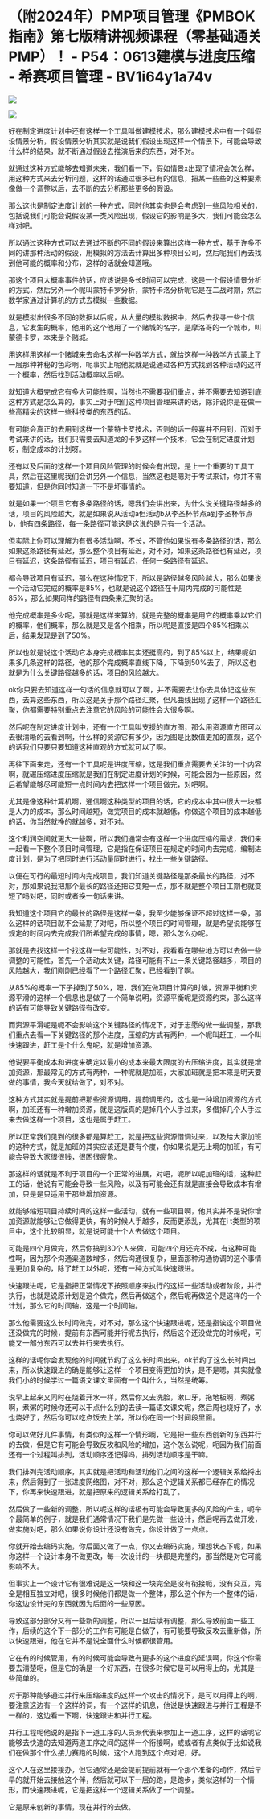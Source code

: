 # （附2024年）PMP项目管理《PMBOK指南》第七版精讲视频课程（零基础通关PMP）！ - P54：0613建模与进度压缩 - 希赛项目管理 - BV1i64y1a74v

![](img/f7d13a5075f4ecdcdfef90fb8ef62b97_0.png)

![](img/f7d13a5075f4ecdcdfef90fb8ef62b97_1.png)

好在制定进度计划中还有这样一个工具叫做建模技术，那么建模技术中有一个叫假设情景分析，假设情景分析其实就是说我们假设出现这样一个情景下，可能会导致什么样的结果，就不断通过假设去推演后来的东西，对不对。

就通过这种方式能够去知道未来，我们看一下，假如情景x出现了情况会怎么样，用这种方式来去分析问题，这样的话通过很多已有的信息，把某一些些的这种要素像做一个调整以后，去不断的去分析那些更多的假设。

那么这也是制定进度计划的一种方式，同时他其实也是会考虑到一些风险相关的，包括说我们可能会说假设某一类风险出现，假设它的影响是多大，我们可能会怎么样对吧。

所以通过这种方式可以去通过不断的不同的假设来算出这样一种方式，基于许多不同的讲那种活动的假设，用模拟的方法去计算出多种项目公司，然后呢我们再去找到他可能的概率和分布，这样的话就会知道哦。

那这个项目大概率事件的话，应该说是多长时间可以完成，这是一个假设情景分析的方式，然后另外一个呢叫蒙特卡罗分析，蒙特卡洛分析呢它是在二战时期，然后数学家通过计算机的方式去模拟一些数据。

就是模拟出很多不同的数据以后呢，从大量的模拟数据中，然后去找寻一些个信息，它发生的概率，他用的这个他用了一个赌城的名字，是摩洛哥的一个城市，叫蒙德卡罗，本来是个赌城。

用这样用这样一个赌城来去命名这样一种数学方式，就给这样一种数学方式蒙上了一层那种神秘的色彩啊，呃事实上呢他就就是说通过各种方式找到各种活动的这样一个概率，然后找到活动概率以后呢。

就知道大概完成它有多大可能性啊，当然也不需要我们重点，并不需要去知道到底这种方式是怎么算的，事实上对于咱们这种项目管理来讲的话，除非说你是在做一些高精尖的这样一些科技类的东西的话。

有可能会真正的去用到这样一个蒙特卡罗技术，否则的话一般喜并不用到，而对于考试来讲的话，我们只需要去知道龙的卡罗这样一个技术，它会在制定进度计划呀，制定成本的计划呀。

还有以及后面的这样一个项目风险管理的时候会有出现，是上一个重要的工具工具，然后在这里呢我们会讲另外一个信息，当然这也是嗯对于考试来讲，你并不需要知道，但是你同时知道一下不是坏事情的。

就是如果一个项目它有多条路径的话，嗯我们会讲出来，为什么说关键路径越多的话，项目的风险越大，就是如果说从活动a但活动b从李圣杯节点a到李圣杯节点b，他有四条路径，每一条路径可能这是这说的是只有一个活动。

但实际上你可以理解为有很多活动啊，不长，不管他如果说有多条路径的话，那么如果这条路径有延迟，那么整个项目有延迟，对不对，如果这条路径也有延迟，项目有延迟，这条路径有延迟，项目有延迟，任何一条路径有延迟。

都会导致项目有延迟，那么在这种情况下，所以是路径越多风险越大，那么如果说一个活动它完成的概率是85%，也就是说这个路径在十周内完成的可能性是85%，那么如果同样的路径有四条来汇聚的话。

他完成概率是多少呢，那就是这样来算的，就是完整的概率是用它的概率乘以它们的概率，他们概率，那么就是又是各个相乘，所以呢是直接是四个85%相乘以后，结果发现是到了50%。

所以也就是说这个活动它本身完成概率其实还挺高的，到了85%以上，结果呢如果多几条这样的路径，他的那个完成概率直线下降，下降到50%去了，所以这也就是为什么关键路径越多的话，项目的风险越大。

ok你只要去知道这样一句话的信息就可以了啊，并不需要去让你去具体记这些东西，去算这些东西，所以这是关于那个路径汇聚，但凡曲线出现了这样一个路径汇聚，你都需要特别重点去注意它的风险的可能性会大很多啊。

然后呢在制定进度计划中，还有一个工具叫支援的直方图，那么用资源直方图可以去很清晰的去看到啊，什么样的资源它有多少，因为图是比数值更加的直观，这个的话我们只要只要知道这种直观的方式就可以了啊。

再往下面来走，还有一个工具呢是进度压缩，这是我们重点需要去关注的一个内容啊，就碾压缩进度压缩就是我们在制定进度计划的时候，可能会因为一些原因，然后希望能够尽可能短一点时间内去把这样一个项目做完，对吧啊。

尤其是像这种计算机啊，通信啊这种类型的项目的话，它的成本中其中很大一块都是人力的成本，那么时间越短，做完项目的成本就越低，你做这个项目的成本越低的话，你当然就挣的就越多，对不对。

这个利润空间就更大一些啊，所以我们通常会有这样一个进度压缩的需求，我们来一起看一下整个项目时间管理，它是指在保证项目在规定的时间内去完成，编制进度计划，是为了把同时进行活动量同时进行，找出一些关键路径。

以便在可行的最短时间内完成项目，我们知道关键路径是那条最长的路径，对不对，那如果说我把那个最长的路径还把它变短一点，那不就是整个项目工期也就变短了吗对吧，同时或者换一句话来讲。

我知道这个项目它的最长的路径是这样一条，我至少能够保证不超过这样一条，那么这样的话项目就不会延期了对吧，所以整个项目的时间管理，就是希望说能够在规定的时间内去完成我们所希望完成的事情，嗯，那么怎么办呢。

那就是去找这样一个找这样一些可能性，对不对，找看看在哪些地方可以去做一些调整的可能性，首先一个活动太关键，路径可能有不止一条关键路径越多，项目的风险越大，我们刚刚已经看了一个路径汇聚，已经看到了啊。

从85%的概率一下子掉到了50%，嗯，我们在做项目计算的时候，资源平衡和资源平滑的这样一个信息也是做了一个简单说明，资源平衡呢是资源约束，那么这样的话有可能导致关键路径有改变。

而资源平滑呢是呃不会影响这个关键路径的情况下，对于志愿的做一些调整，那我们重点去看一下关键路径的那个进度，压缩的方式有两种，一个呢叫赶工，一个叫快速跟进，赶工是个什么鬼呢，就是增加资源。

他说要平衡成本和进度来确定以最小的成本来最大限度的去压缩进度，其实就是增加资源，那最常见的方式有两种，一种呢就是加班，大家加班就是把本来是明天要做的事情，我今天就给做了，对不对。

这种方式其实就是提前把那些资源调用，提前调用的，这也是一种增加资源的方式啊，加班还有一种增加资源，就是这版真的是掉几个人手过来，多借掉几个人手过来去做这样一个项目，这也是属于赶工。

所以正常我们见到的很多都是算赶工，就是把这些资源借调过来，以及给大家加班的这种方式，就是加班的其实应该还是要有个度，你如果说是无止境的加班，有可能会导致大家很很贱，很困很疲惫。

那这样的话就是不利于项目的一个正常的进展，对吧，呃所以呢加班的话，这种赶工的话，他说有可能会导致一些风险，以及有可能会还有就是直接会导致成本有增加，只是是只适用于那些增加资源。

就能够缩短项目持续时间的这样一些活动，就有一些项目啊，他其实并不是说你增加资源就能够让它做得更快，有的时候人手越多，反而更添乱，尤其在i t类型的项目中，这个比较明显，就是说可能十个人去做这个项目。

可能是四个月做完，然后你搞到30个人来做，可能四个月还完不成，有这种可能性啊，因为那个沟通渠道数增多，然后沟通很复杂，里面那种沟通协调的这个事情是更加复杂的，除了赶工以外呢，还有一种方式叫快速跟进。

快速跟进呢，它是指把正常情况下按照顺序来执行的这样一些活动或者阶段，并行执行，也就是说原计划是这个做完，然后再做这个，然后呢再做这个是这样的一个计划，那么它的时间轴，这是一个时间轴。

那么他需要这么长时间做完，对不对，那么这个快速跟进呢，还是指诶这个项目做还没做完的时候，提前有东西可能并行呢去执行，然后这个还没做完的时候呢，可能又一部分东西可以去并行来去执行。

这样的话呢你会发现他的时间就节约了这么长时间出来，ok节约了这么长时间出来，所以快速跟进的确是能够让这样一个项目变得更加的快，是不是嗯，其实就像我们小的时候学过一篇语文课文里面有一个叫什么，当然是统筹。

说早上起来又同时在烧着开水一样，然后你又去洗脸，漱口牙，拖地板啊，煮粥啊，煮粥的时候你还可以干点什么别的去读一篇语文课文呢，然后周也烧好了，水也烧好了，然后你可以吃点饭去上学，所以你在同一个时间段里面。

你可以做好几件事情，有类似的这样一个情形啊，它是把一些东西创新的东西并行的去做，但是它有可能会导致反攻和风险的增加，这个怎么说呢，呃因为我们前面还有一个过程叫排列，活动顺序还记得吗，排列活动顺序是干嘛。

我们排列完活动顺序，其实就是把活动和活动他们之间的这样一个逻辑关系给捋出来，然后得到了一张进度网络图，对不对，那么这个逻辑关系都已经存在的情况下，你再来快速跟进，就是把原来的逻辑关系给打乱了。

然后做了一些新的调整，所以呢这样的话极有可能会导致更多的风险的产生，呃举个最简单的例子，就是我们通常情况下我们是先做一些设计，然后呢再去做开发，做实施对吧，那么如果说你设计还没有做完，你设计做了一点点。

你就开始去编码实施，你后面又做了一点，你又去编码实施，理想状态下呢，如果你这样一个设计本身不做更改，每一次设计的一块都是完整的，那当然是对它可能影响不大。

但事实上一个设计它有很难说是这一块和这一块完全是没有衔接呃，没有交互，完全是相互独立对吧，很多时候他们都是做一个整体，那么这个作为一个整体的话，你这边设计完的东西就因为后面的一些原因。

导致这部分部分又有一些新的调整，所以一旦后续有调整，那么导致前面一些工作，后续的这个下一部分的工作有可能是白做了，有可能要导致反攻去重新做，所以快速跟进，他在它并不是说全面什么时候都很管用。

它在有的时候管用，有的时候可能会导致有更多的这个进度的延误啊，你这个你需要去清楚呃，但是它的确是一个好东西，在很多时候它是可以用得上的，尤其是一些简单的。

对于那种能够通过并行来压缩进度的这样一个攻击的情况下，是可以用得上的啊，要注意这边有一个这样的词，有一个这样的讯息，他说是快速跟进与并行工程是不一样的，这边看一下啊，快速跟进和并行工程。

并行工程呢他说的是指下一道工序的人员派代表来参加上一道工序，这样的话呢它能够去快速的去知道两道工序之间的这样一个衔接啊，或或者有点类似于比如说我们在做那个什么接力赛跑的时候，这个人跑到这个点对吧，好。

这个人在这里接接办，但它通常还是会提前提前就有一个那个准备的动作，然后早早的就开始去接触这个伴，然后就可以下一层的跑，是跑步，类似这样的一个情形，而快速跟进呢，它是把这样一个逻辑关系做了一个调整。

它是原来创新的事情，现在并行的去做。